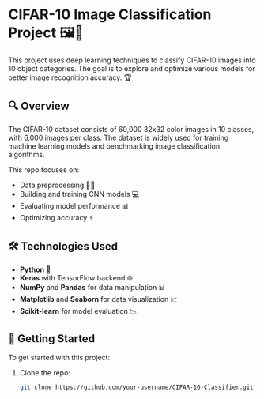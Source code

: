 # CIFAR-10 Image Classification Project 🖼️🤖

This project uses deep learning techniques to classify CIFAR-10 images into 10 object categories. The goal is to explore and optimize various models for better image recognition accuracy. 🏆

## 🔍 Overview

The CIFAR-10 dataset consists of 60,000 32x32 color images in 10 classes, with 6,000 images per class. The dataset is widely used for training machine learning models and benchmarking image classification algorithms.

This repo focuses on:

- Data preprocessing 🧑‍💻
- Building and training CNN models 💻
- Evaluating model performance 📊
- Optimizing accuracy ⚡

## 🛠️ Technologies Used

- **Python** 🐍
- **Keras** with TensorFlow backend 🌐
- **NumPy** and **Pandas** for data manipulation 📊
- **Matplotlib** and **Seaborn** for data visualization 📈
- **Scikit-learn** for model evaluation 📉

## 🚀 Getting Started

To get started with this project:

1. Clone the repo:  
   ```bash
   git clone https://github.com/your-username/CIFAR-10-Classifier.git
